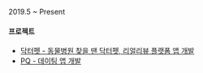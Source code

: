 2019.5 ~ Present

#### 프로젝트
* [닥터펫 - 동물병원 찾을 땐 닥터펫, 리얼리뷰 플랫폼 앱 개발](/projects/app/drpet.html)
* [PQ - 데이팅 앱 개발](/projects/app/pq.html)